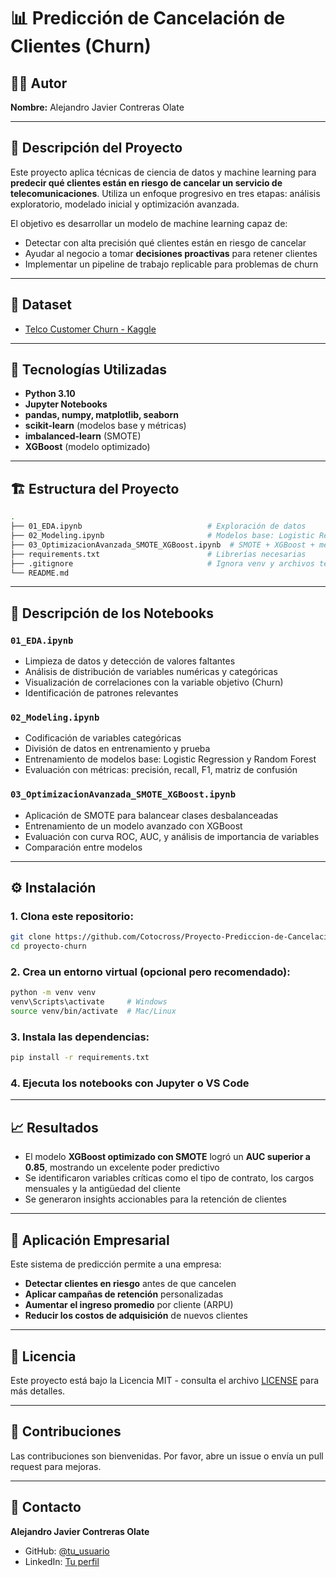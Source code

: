 # 📊 Predicción de Cancelación de Clientes (Churn)

## 🧑‍💻 Autor 
**Nombre:** Alejandro Javier Contreras Olate

---

## 🎯 Descripción del Proyecto

Este proyecto aplica técnicas de ciencia de datos y machine learning para **predecir qué clientes están en riesgo de cancelar un servicio de telecomunicaciones**. Utiliza un enfoque progresivo en tres etapas: análisis exploratorio, modelado inicial y optimización avanzada.

El objetivo es desarrollar un modelo de machine learning capaz de:
- Detectar con alta precisión qué clientes están en riesgo de cancelar
- Ayudar al negocio a tomar **decisiones proactivas** para retener clientes
- Implementar un pipeline de trabajo replicable para problemas de churn

---

## 🚀 Dataset

- [Telco Customer Churn - Kaggle](https://www.kaggle.com/datasets/blastchar/telco-customer-churn)

---

## 🧠 Tecnologías Utilizadas

- **Python 3.10**
- **Jupyter Notebooks**
- **pandas, numpy, matplotlib, seaborn**
- **scikit-learn** (modelos base y métricas)
- **imbalanced-learn** (SMOTE)
- **XGBoost** (modelo optimizado)

---

## 🏗️ Estructura del Proyecto

```bash
.
├── 01_EDA.ipynb                            # Exploración de datos
├── 02_Modeling.ipynb                       # Modelos base: Logistic Regression, Random Forest
├── 03_OptimizacionAvanzada_SMOTE_XGBoost.ipynb  # SMOTE + XGBoost + métricas avanzadas
├── requirements.txt                        # Librerías necesarias
├── .gitignore                              # Ignora venv y archivos temporales
└── README.md
```

---

## 📁 Descripción de los Notebooks

### `01_EDA.ipynb`
- Limpieza de datos y detección de valores faltantes
- Análisis de distribución de variables numéricas y categóricas
- Visualización de correlaciones con la variable objetivo (Churn)
- Identificación de patrones relevantes

### `02_Modeling.ipynb`
- Codificación de variables categóricas
- División de datos en entrenamiento y prueba
- Entrenamiento de modelos base: Logistic Regression y Random Forest
- Evaluación con métricas: precisión, recall, F1, matriz de confusión

### `03_OptimizacionAvanzada_SMOTE_XGBoost.ipynb`
- Aplicación de SMOTE para balancear clases desbalanceadas
- Entrenamiento de un modelo avanzado con XGBoost
- Evaluación con curva ROC, AUC, y análisis de importancia de variables
- Comparación entre modelos

---

## ⚙️ Instalación

### 1. Clona este repositorio:
```bash
git clone https://github.com/Cotocross/Proyecto-Prediccion-de-Cancelacion-de-Clientes-Churn.git
cd proyecto-churn
```

### 2. Crea un entorno virtual (opcional pero recomendado):
```bash
python -m venv venv
venv\Scripts\activate     # Windows
source venv/bin/activate  # Mac/Linux
```

### 3. Instala las dependencias:
```bash
pip install -r requirements.txt
```

### 4. Ejecuta los notebooks con Jupyter o VS Code

---

## 📈 Resultados

- El modelo **XGBoost optimizado con SMOTE** logró un **AUC superior a 0.85**, mostrando un excelente poder predictivo
- Se identificaron variables críticas como el tipo de contrato, los cargos mensuales y la antigüedad del cliente
- Se generaron insights accionables para la retención de clientes

---

## 💼 Aplicación Empresarial

Este sistema de predicción permite a una empresa:

- **Detectar clientes en riesgo** antes de que cancelen
- **Aplicar campañas de retención** personalizadas
- **Aumentar el ingreso promedio** por cliente (ARPU)
- **Reducir los costos de adquisición** de nuevos clientes

---

## 📄 Licencia

Este proyecto está bajo la Licencia MIT - consulta el archivo [LICENSE](LICENSE) para más detalles.

---

## 🤝 Contribuciones

Las contribuciones son bienvenidas. Por favor, abre un issue o envía un pull request para mejoras.

---

## 📧 Contacto

**Alejandro Javier Contreras Olate**
- GitHub: [@tu_usuario](https://github.com/tu_usuario)
- LinkedIn: [Tu perfil](https://linkedin.com/in/tu_perfil)


